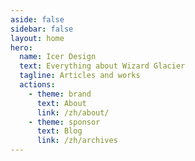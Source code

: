 ```yaml
---
aside: false
sidebar: false
layout: home
hero:
  name: Icer Design
  text: Everything about Wizard Glacier
  tagline: Articles and works
  actions:
    - theme: brand
      text: About
      link: /zh/about/
    - theme: sponsor
      text: Blog
      link: /zh/archives
---
```


